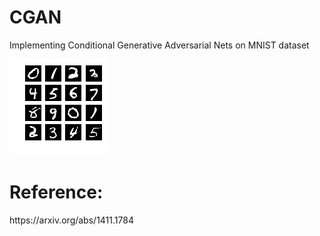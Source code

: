 # CGAN
Implementing Conditional Generative Adversarial Nets on MNIST dataset


![](Output.png)

<h1>
Reference:</h1>
https://arxiv.org/abs/1411.1784
